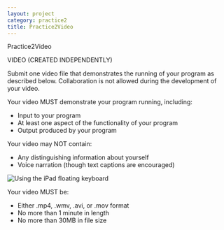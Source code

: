 ```yaml
---
layout: project
category: practice2
title: Practice2Video
---
```

Practice2Video

VIDEO (CREATED INDEPENDENTLY)

Submit one video file that demonstrates the running of your program as described below. Collaboration is not allowed during the development of your video.

Your video MUST demonstrate your program running, including:

*   Input to your program
*   At least one aspect of the functionality of your program
*   Output produced by your program

Your video may NOT contain:

*   Any distinguishing information about yourself
*   Voice narration (though text captions are encouraged)

![Using the iPad floating keyboard](/apcsp\practice\ipadFloatingKeyboard.gif)

Your video MUST be:

*   Either .mp4, .wmv, .avi, or .mov format
*   No more than 1 minute in length
*   No more than 30MB in file size
